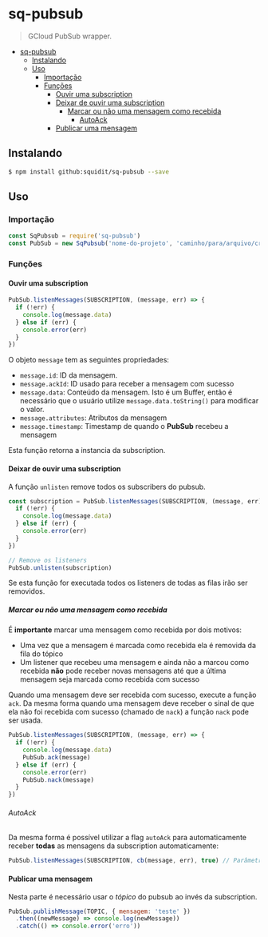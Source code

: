 # sq-pubsub
> GCloud PubSub wrapper.

<!-- TOC -->

- [sq-pubsub](#sq-pubsub)
  - [Instalando](#instalando)
  - [Uso](#uso)
    - [Importação](#importação)
    - [Funções](#funções)
      - [Ouvir uma subscription](#ouvir-uma-subscription)
      - [Deixar de ouvir uma subscription](#deixar-de-ouvir-uma-subscription)
        - [Marcar ou não uma mensagem como recebida](#marcar-ou-não-uma-mensagem-como-recebida)
          - [AutoAck](#autoack)
      - [Publicar uma mensagem](#publicar-uma-mensagem)

<!-- /TOC -->

## Instalando
```sh
$ npm install github:squidit/sq-pubsub --save
```

## Uso

### Importação

```js
const SqPubsub = require('sq-pubsub')
const PubSub = new SqPubsub('nome-do-projeto', 'caminho/para/arquivo/credentials.json')
```

### Funções

#### Ouvir uma subscription

```js
PubSub.listenMessages(SUBSCRIPTION, (message, err) => {
  if (!err) {
    console.log(message.data)
  } else if (err) {
    console.error(err)
  }
})
```

O objeto `message` tem as seguintes propriedades:

* `message.id`: ID da mensagem.
* `message.ackId`: ID usado para receber a mensagem com sucesso
* `message.data`: Conteúdo da mensagem. Isto é um Buffer, então é necessário que o usuário utilize `message.data.toString()` para modificar o valor.
* `message.attributes`: Atributos da mensagem
* `message.timestamp`: Timestamp de quando o __PubSub__ recebeu a mensagem

Esta função retorna a instancia da subscription.

#### Deixar de ouvir uma subscription

A função `unlisten` remove todos os subscribers do pubsub.

```js
const subscription = PubSub.listenMessages(SUBSCRIPTION, (message, err) => {
  if (!err) {
    console.log(message.data)
  } else if (err) {
    console.error(err)
  }
})

// Remove os listeners
PubSub.unlisten(subscription)
```

Se esta função for executada todos os listeners de todas as filas irão ser removidos.

##### Marcar ou não uma mensagem como recebida

É __importante__ marcar uma mensagem como recebida por dois motivos:

- Uma vez que a mensagem é marcada como recebida ela é removida da fila do tópico
- Um listener que recebeu uma mensagem e ainda não a marcou como recebida __não__ pode receber novas mensagens até que a última mensagem seja marcada como recebida com sucesso

Quando uma mensagem deve ser recebida com sucesso, execute a função `ack`. Da mesma forma quando uma mensagem deve receber o sinal de que ela não foi recebida com sucesso (chamado de `nack`) a função `nack` pode ser usada.

```js
PubSub.listenMessages(SUBSCRIPTION, (message, err) => {
  if (!err) {
    console.log(message.data)
    PubSub.ack(message)
  } else if (err) {
    console.error(err)
    PubSub.nack(message)
  }
})
```

###### AutoAck

Da mesma forma é possível utilizar a flag `autoAck` para automaticamente receber __todas__ as mensagens da subscription automaticamente:

```js
PubSub.listenMessages(SUBSCRIPTION, cb(message, err), true) // Parâmetro autoAck como true (padrão é false)
```

#### Publicar uma mensagem

Nesta parte é necessário usar o _tópico_ do pubsub ao invés da subscription.

```js
PubSub.publishMessage(TOPIC, { mensagem: 'teste' })
  .then((newMessage) => console.log(newMessage))
  .catch(() => console.error('erro'))
```
